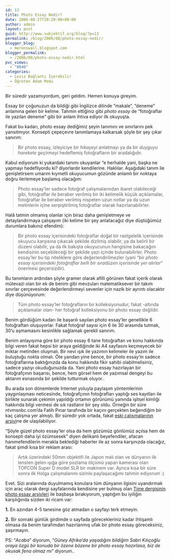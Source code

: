 ```yaml
---
id: 13
title: Photo Essay Nedir?
date: 2006-08-27T20:29:00+00:00
author: admin
layout: post
guid: http://www.subjektif.org/blog/?p=13
permalink: /blog/2006/08/photo-essay-nedir/
blogger_blog:
  - merenswall.blogspot.com
blogger_permalink:
  - /2006/08/photo-essay-nedir.html
pvc_views:
  - "8646"
categories:
  - Leziz Bağlantı İçerebilir
  - Öğreten Adam Modu
---
```

Bir süredir yazamıyordum, geri geldim. Hemen konuya gireyim.

Essay bir çoğunuzun da bildiği gibi İngilizce dilinde &#8220;makale&#8221;, &#8220;deneme&#8221; anlamına gelen bir kelime. Tahmin ettiğiniz gibi <span style="font-style:italic;">photo essay</span> de &#8220;fotoğraflar ile yazılan deneme&#8221; gibi bir anlam ihtiva ediyor ilk okuyuşta.

Fakat bu kadarı, photo essay dediğimiz şeyin tanımını ve sınırlarını pek yansıtmıyor. Konsepti çepeçevre tanımlamaya kalkarsak şöyle bir şey çıkar sanırım:

> Bir photo essay, izleyiciye bir <span style="font-style:italic;">hikayeyi</span> anlatmayı ya da bir <span style="font-style:italic;">duyguyu harekete geçirmeyi</span> hedeflemiş fotoğrafların bir aradalığıdır.

Kabul ediyorum ki yukardaki tanımı okuyanlar &#8220;e herhalde yani, başka ne yapmayı hedefliyordu ki? diyorlardır kendilerine. Haklılar. Aşağıdaki tanım ile genişletirsem umarım kıymetli okuyucumun gözünde anlamlı bir noktaya doğru ilerlemeye başlamış olacağım:

> Photo essay&#8217;ler sadece fotoğraf çalışmalarından ibaret olabileceği gibi, fotoğraflar ile beraber verilmiş bir iki kelimelik küçük açıklamalar, fotoğraflar ile beraber verilmiş nispeten uzun notlar ya da uzun metinlerin içine serpiştirilmiş fotoğraflar olarak hazırlanabilirler.

Halâ tatmin olmamış olanlar için biraz daha genişletmeye ve detaylandırmaya çalışayım (iki kelime bir şey anlatacağız diye düştüğümüz durumlara bakınız efendim):

> Bir photo essay içerisindeki fotoğraflar doğal bir rastgelelik içerisinde okuyucu karşısına çıkacak şekilde dizilmiş olabilir, ya da belirli bir düzeni olabilir, ya da ilk bakışta okuyucunun hangisine bakacağını kendisinin seçebileceği bir şekilde yazı içinde bulunabilirler. Photo essay&#8217;ler bu tip niteliklere göre değerlendirilmezler (yani &#8220;<span style="font-style:italic;">bir photo essay içerisindeki fotoğraflar belli bir sıradüzen içerisinde yer alırlar</span>&#8221; önermesi geçersizdir).

Bu tanımların ardından şöyle gramer olarak afilli görünen fakat içerik olarak mütevazi olan bir ek de benim gibi mevzuları matematiksever bir takım sınırlar çerçevesinde değerlendirmeyi sevenler için nazik bir ayrıntı olacaktır diye düşünüyorum:

> Tüm photo essay&#8217;ler fotoğrafların bir kolleksiyonudur, fakat -altında açıklamalar olan- her fotoğraf kolleksiyonu bir photo essay değildir.

Benim gördüğüm kadarı ile başarılı sayılan photo essay&#8217;ler genellikle 6 fotoğraftan oluşuyorlar. Fakat fotoğraf sayısı için 6 ile 30 arasında tutmak, 30&#8217;u aşmamasını kesinlikle sağlamak gerekli sanırım.

Benim anlayışıma göre bir photo essay 6 tane fotoğraftan ve konu hakkında bilgi veren fakat hepsi bir araya geldiğinde iki A4 sayfasını keçmeyecek bir miktar metinden oluşmalı. Bir nevi ışık ile yazımın kelimeler ile yazım ile buluştuğu nokta olmalı. Öte yandan yine bence, bir photo essay&#8217;in sadece fotoğraflarına baktığınızda da konu hakkında fikir sahibi olabilmelisiniz, sadece yazıyı okuduğunuzda da. Yani photo essay hazırlayan bir fotoğrafçının başarısı, bence, hem görsel hem de yazımsal dengeyi bu aktarım esnasında bir şekilde tutturmak oluyor..

Bu arada son dönemlerde Internet yoluyla paylaşım yöntemlerinin yaygınlaşması neticesinde, fotoğrafçının fotoğrafları yaptığı ses kayıtları ile birlikte sunarak çekimin yapıldığı ortamın görünümü yanında işitsel kimliği hakkında bilgi vermesi de sık rastlanır bir şey oldu. Örneğin bir süre ntvmsnbc.com&#8217;da Fatih Pınar tarafında bir kaçını gerçekten beğendiğim bir kaç çalışma yer almıştı. Bir süredir yok ortada, fakat [eski çalışmalarının arşivi](http://www.ntvmsnbc.com/modules/interactive/Foto-Roportaj/)ne de ulaşılabiliyor.

&#8220;Şöyle güzel photo essay&#8217;ler olsa da hem gözümüz gönlümüz açılsa hem de konsepti daha iyi özümsesek&#8221; diyen delikanlı beyefendiler, afacan hanımefendilerin merakla beklediği haberler ile az sonra karşınızda olacağız, fakat şimdi kısa bir reklam arası:

> Artık üzerindeki 50mm objektifi ile Japon malı olan ve dünyanın ilk lensten gelen ışığa göre pozlama ölçümü yapan kamerası olan TOPCON Super D model SLR bir makinem var. Ayrıca kısa bir süre sonra ilk Holga çalışmalarımı sizinle paylaşacağımı tahmin ediyorum :)

Evet. Sizi aralarında duyulmamış konulara tüm dünyanın ilgisini uyandırmak için araç olarak dergi sayfalarında kendisine yer bulmuş olan [Time dergisinin photo essay arşivleri](http://www.time.com/time/photoessays/) ile başbaşa bırakıyorum, yaptığım bu iyiliğin karşılığında sizden iki ricam var:

<span style="font-weight:bold;">1.</span> En azından 4-5 tanesine göz atmadan o sayfayı terk etmeyin.
  
<span style="font-weight:bold;">2.</span> Bir sonraki günlük girdimde o sayfada görecekleriniz kadar ihtişamlı olmasa da benim tarafımdan hazırlanmış ufak bir photo essay göreceksiniz, şaşırmayın.

PS: &#8220;<span style="font-style:italic;">Acaba</span>&#8221; diyorum, &#8220;<span style="font-style:italic;">Güney Afrika&#8217;da yaşadığını bildiğim Sabri Kılıçoğlu oraya özgü bir konuda bir özene bözene bir photo essay hazırlasa, biz de okusak fena olmaz mı</span>&#8221; diyorum..
